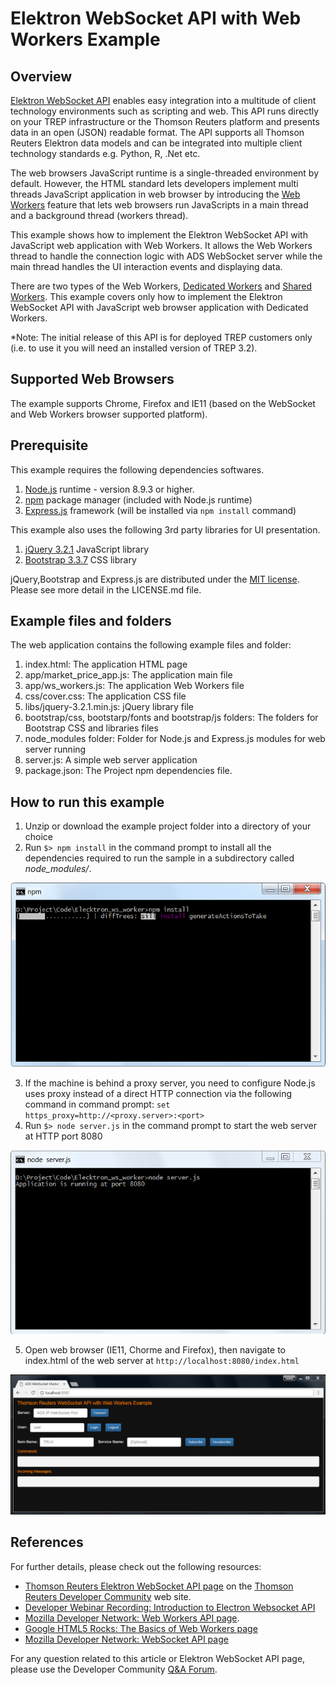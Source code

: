 # Elektron WebSocket API with Web Workers Example 
## Overview

[Elektron WebSocket API](https://developers.thomsonreuters.com/websocket-api) enables easy integration into a multitude of client technology environments such as scripting and web.  This API runs directly on your TREP infrastructure or the Thomson Reuters platform and presents data in an open (JSON) readable format. The API supports all Thomson Reuters Elektron data models and can be integrated into multiple client technology standards e.g. Python, R, .Net etc.

The web browsers JavaScript runtime is a single-threaded environment by default. However, the HTML standard lets developers implement multi threads JavaScript application in web browser by introducing the [Web Workers](https://html.spec.whatwg.org/multipage/workers.html) feature that lets web browsers run JavaScripts in a main thread and a background thread (workers thread).

This example shows how to implement the Elektron WebSocket API with JavaScript web application with Web Workers. It allows the Web Workers thread to handle the connection logic with ADS WebSocket server while the main thread handles the UI interaction events and displaying data.

There are two types of the Web Workers, [Dedicated Workers](https://html.spec.whatwg.org/multipage/workers.html#dedicated-workers-and-the-worker-interface) and [Shared Workers](https://html.spec.whatwg.org/multipage/workers.html#sharedworker). This example covers only how to implement the Elektron WebSocket API with JavaScript web browser application with Dedicated Workers.

*Note: The initial release of this API is for deployed TREP customers only (i.e. to use it you will need an installed version of TREP 3.2). 

## Supported Web Browsers
The example supports Chrome, Firefox and IE11 (based on the WebSocket and Web Workers browser supported platform).

## Prerequisite
This example requires the following dependencies softwares.
1. [Node.js](https://nodejs.org/en/) runtime - version 8.9.3 or higher.
2. [npm](https://www.npmjs.com/) package manager (included with Node.js runtime)
3. [Express.js](https://expressjs.com/) framework (will be installed via ```npm install``` command)

This example also uses the following 3rd party libraries for UI presentation.
1. [jQuery 3.2.1](https://jquery.com/) JavaScript library
2. [Bootstrap 3.3.7](https://getbootstrap.com/docs/3.3/) CSS library

jQuery,Bootstrap and Express.js are distributed under the [MIT license](https://opensource.org/licenses/MIT). Please see more detail in the LICENSE.md file. 

## Example files and folders
The web application contains the following example files and folder:
1. index.html: The application HTML page
2. app/market_price_app.js: The application main file
3. app/ws_workers.js: The application Web Workers file
4. css/cover.css: The application CSS file
5. libs/jquery-3.2.1.min.js: jQuery library file
6. bootstrap/css, bootstarp/fonts and bootstrap/js folders: The folders for Bootstrap CSS and libraries files
7. node_modules folder: Folder for Node.js and Express.js modules for web server running
8. server.js: A simple web server application
9. package.json: The Project npm dependencies file. 

## How to run this example
1. Unzip or download the example project folder into a directory of your choice 
2. Run ```$> npm install``` in the command prompt to install all the dependencies required to run the sample in a subdirectory called *node_modules/*.

![npm command display](images/npm_install.png "npm command display")

3. If the machine is behind a proxy server, you need to configure Node.js uses proxy instead of a direct HTTP connection via the following command in command prompt: ```set https_proxy=http://<proxy.server>:<port>```
4. Run ```$> node server.js``` in the command prompt to start the web server at HTTP port 8080

![application display](images/run_server.png "run server")

5. Open web browser (IE11, Chorme and Firefox), then navigate to index.html of the web server at ```http://localhost:8080/index.html```

![application display](images/application_screen.png "application display")


## References
For further details, please check out the following resources:
* [Thomson Reuters Elektron WebSocket API page](https://developers.thomsonreuters.com/websocket-api) on the [Thomson Reuters Developer Community](https://developers.thomsonreuters.com/) web site.
* [Developer Webinar Recording: Introduction to Electron Websocket API](https://www.youtube.com/watch?v=CDKWMsIQfaw)
* [Mozilla Developer Network: Web Workers API page](https://developer.mozilla.org/en-US/docs/Web/API/Web_Workers_API).
* [Google HTML5 Rocks: The Basics of Web Workers page](https://www.html5rocks.com/en/tutorials/workers/basics/)
* [Mozilla Developer Network: WebSocket API page](https://developer.mozilla.org/en-US/docs/Web/API/WebSockets_API)

For any question related to this article or Elektron WebSocket API page, please use the Developer Community [Q&A Forum](https://community.developers.thomsonreuters.com/).

